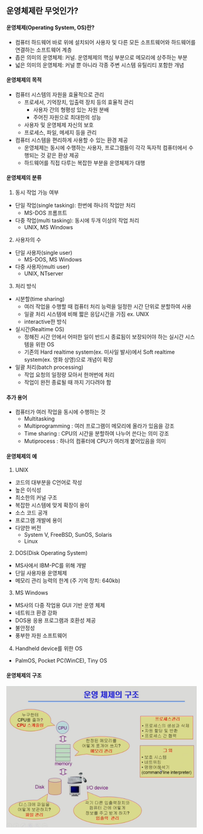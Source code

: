 ## 운영체제란 무엇인가?

#### 운영체제(Operating System, OS)란?
* 컴퓨터 하드웨어 바로 위에 설치되어 사용자 및 다른 모든 소프트웨어와 하드웨어를 연결하는 소프트웨어 계층
* 좁은 의미의 운영체제: 커널. 운영체제의 핵심 부분으로 메모리에 상주하는 부분
* 넓은 의미의 운영체제: 커널 뿐 아니라 각종 주변 시스템 유틸리티 포함한 개념

#### 운영체제의 목적
* 컴퓨터 시스템의 자원을 효율적으로 관리
  * 프로세서, 기억장치, 입출력 장치 등의 효율적 관리
    * 사용자 간의 형평성 있는 자원 분배
    * 주어진 자원으로 최대한의 성능
  * 사용자 및 운영체제 자신의 보호
  * 프로세스, 파일, 메세지 등을 관리
* 컴퓨터 시스템을 편리하게 사용할 수 있는 환경 제공
  * 운영체제는 동시에 수행하는 사용자, 프로그램들이 각각 독자적 컴퓨터에서 수행되는 것 같은 환상 제공
  * 하드웨어를 직접 다루는 복잡한 부분을 운영체제가 대행

#### 운영체제의 분류
1. 동시 작업 가능 여부
  * 단일 작업(single tasking): 한번에 하나의 작업만 처리
    * MS-DOS 프롬프트
  * 다중 작업(multi tasking): 동시에 두개 이상의 작업 처리
    * UNIX, MS Windows
2. 사용자의 수
  * 단일 사용자(single user)
    * MS-DOS, MS Windows
  * 다중 사용자(multi user)
    * UNIX, NTserver
3. 처리 방식
  * 시분할(time sharing)
    * 여러 작업을 수행할 때 컴퓨터 처리 능력을 일정한 시간 단위로 분할하여 사용
    * 일괄 처리 시스템에 비해 짧은 응답시간을 가짐 ex. UNIX
    * interactive한 방식
  * 실시간(Realtime OS)
    * 정해진 시간 안에서 어떠한 일이 반드시 종료됨이 보장되어야 하는 실시간 시스템을 위한 OS
    * 기존의 Hard realtime system(ex. 미사일 발사)에서 Soft realtime system(ex. 영화 상영)으로 개념이 확장
  * 일괄 처리(batch processing)
    * 작업 요청의 일정량 모아서 한꺼번에 처리
    * 작업이 완전 종료될 때 까지 기다려야 함

#### 추가 용어
* 컴퓨터가 여러 작업을 동시에 수행하는 것
  * Multitasking
  * Multiprogramming : 여러 프로그램이 메모리에 올라가 있음을 강조
  * Time sharing : CPU의 시간을 분할하여 나누어 쓴다는 의미 강조
  * Mutiprocess : 하나의 컴퓨터에 CPU가 여러개 붙어있음을 의미

#### 운영체제의 예
1. UNIX
  * 코드의 대부분을 C언어로 작성
  * 높은 이식성
  * 최소한의 커널 구조
  * 복잡한 시스템에 맞게 확장이 용이
  * 소스 코드 공개
  * 프로그램 개발에 용이
  * 다양한 버전
    * System V, FreeBSD, SunOS, Solaris
    * Linux
2. DOS(Disk Operating System)
  * MS사에서 IBM-PC를 위해 개발
  * 단일 사용자용 운영체제
  * 메모리 관리 능력의 한계 (주 기억 장치: 640kb)
3. MS Windows
  * MS사의 다중 작업용 GUI 기반 운영 체제
  * 네트워크 환경 강화
  * DOS용 응용 프로그램과 호환성 제공
  * 불안정성
  * 풍부한 자원 소프트웨어
4. Handheld device를 위한 OS
  * PalmOS, Pocket PC(WinCE), Tiny OS
 
 #### 운영체제의 구조
 ![Alt text](../운영체제_구조.png)
 








